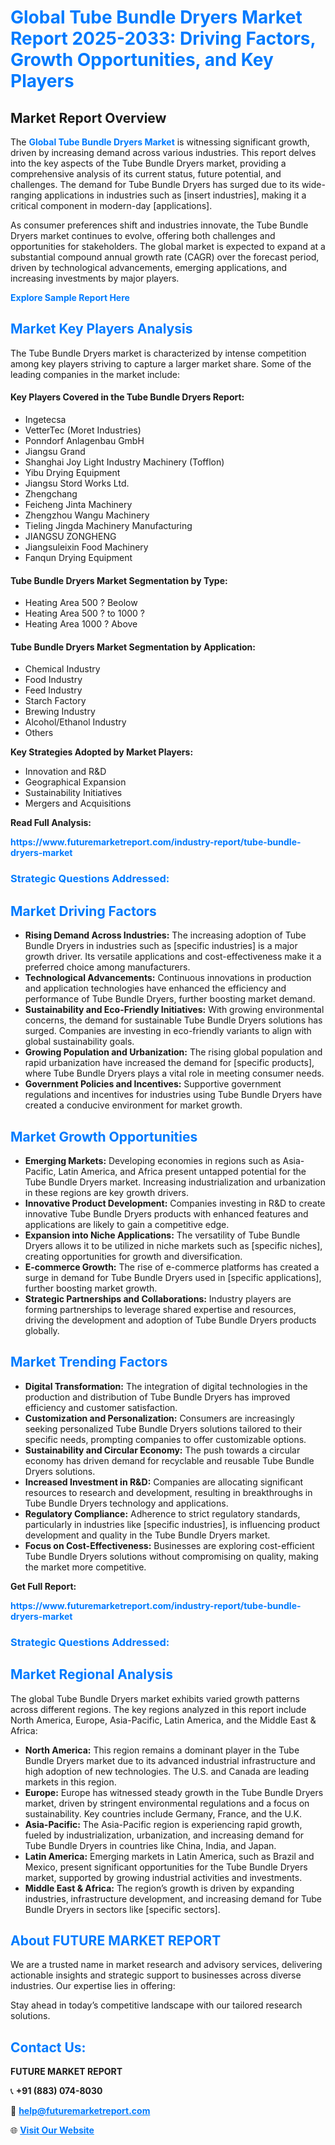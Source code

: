 <h1 style="color: #007BFF;">Global Tube Bundle Dryers Market Report 2025-2033: Driving Factors, Growth Opportunities, and Key Players</h1>

<section id="overview">
<h2>Market Report Overview</h2>
<p>The <a href="https://www.futuremarketreport.com/industry-report/tube-bundle-dryers-market" style="color: #007BFF; text-decoration: none;"><strong>Global Tube Bundle Dryers Market</strong></a> is witnessing significant growth, driven by increasing demand across various industries. This report delves into the key aspects of the Tube Bundle Dryers market, providing a comprehensive analysis of its current status, future potential, and challenges. The demand for Tube Bundle Dryers has surged due to its wide-ranging applications in industries such as [insert industries], making it a critical component in modern-day [applications].</p>
<p>As consumer preferences shift and industries innovate, the Tube Bundle Dryers market continues to evolve, offering both challenges and opportunities for stakeholders. The global market is expected to expand at a substantial compound annual growth rate (CAGR) over the forecast period, driven by technological advancements, emerging applications, and increasing investments by major players.</p>
</section>

<section id="overview">
<p><a href="https://www.futuremarketreport.com/request-sample/reportId=41752" style="color: #007BFF; text-decoration: none;"><strong>Explore Sample Report Here</strong></a></p>
</section>

<section id="key-players">
<h2 style="color: #007BFF;">Market Key Players Analysis</h2>
<p>The Tube Bundle Dryers market is characterized by intense competition among key players striving to capture a larger market share. Some of the leading companies in the market include:</p>
<h4>Key Players Covered in the Tube Bundle Dryers Report:</h4>
<ul><li>Ingetecsa</li><li>VetterTec (Moret Industries)</li><li>Ponndorf Anlagenbau GmbH</li><li>Jiangsu Grand</li><li>Shanghai Joy Light Industry Machinery (Tofflon)</li><li>Yibu Drying Equipment</li><li>Jiangsu Stord Works Ltd.</li><li>Zhengchang</li><li>Feicheng Jinta Machinery</li><li>Zhengzhou Wangu Machinery</li><li>Tieling Jingda Machinery Manufacturing</li><li>JIANGSU ZONGHENG</li><li>Jiangsuleixin Food Machinery</li><li>Fanqun Drying Equipment</li></ul>
<h4>Tube Bundle Dryers Market Segmentation by Type:</h4>
<ul><li>Heating Area 500 ? Beolow</li><li>Heating Area 500 ? to 1000 ?</li><li>Heating Area 1000 ? Above</li></ul>

<h4>Tube Bundle Dryers Market Segmentation by Application:</h4>
<ul><li>Chemical Industry</li><li>Food Industry</li><li>Feed Industry</li><li>Starch Factory</li><li>Brewing Industry</li><li>Alcohol/Ethanol Industry</li><li>Others</li></ul>
<p><strong>Key Strategies Adopted by Market Players:</strong></p>
<ul>
<li>Innovation and R&D</li>
<li>Geographical Expansion</li>
<li>Sustainability Initiatives</li>
<li>Mergers and Acquisitions</li>
</ul>
</section>

<section>
<p><strong>Read Full Analysis: </strong></p><a href="https://www.futuremarketreport.com/industry-report/tube-bundle-dryers-market" style="color: #007BFF; text-decoration: none;"><strong>https://www.futuremarketreport.com/industry-report/tube-bundle-dryers-market</strong></a>
<h3 style="color: #007BFF;">Strategic Questions Addressed:</h3>
</section>

<section id="driving-factors">
<h2 style="color: #007BFF;">Market Driving Factors</h2>
<ul>
<li><strong>Rising Demand Across Industries:</strong> The increasing adoption of Tube Bundle Dryers in industries such as [specific industries] is a major growth driver. Its versatile applications and cost-effectiveness make it a preferred choice among manufacturers.</li>
<li><strong>Technological Advancements:</strong> Continuous innovations in production and application technologies have enhanced the efficiency and performance of Tube Bundle Dryers, further boosting market demand.</li>
<li><strong>Sustainability and Eco-Friendly Initiatives:</strong> With growing environmental concerns, the demand for sustainable Tube Bundle Dryers solutions has surged. Companies are investing in eco-friendly variants to align with global sustainability goals.</li>
<li><strong>Growing Population and Urbanization:</strong> The rising global population and rapid urbanization have increased the demand for [specific products], where Tube Bundle Dryers plays a vital role in meeting consumer needs.</li>
<li><strong>Government Policies and Incentives:</strong> Supportive government regulations and incentives for industries using Tube Bundle Dryers have created a conducive environment for market growth.</li>
</ul>
</section>

<section id="growth-opportunities">
<h2 style="color: #007BFF;">Market Growth Opportunities</h2>
<ul>
<li><strong>Emerging Markets:</strong> Developing economies in regions such as Asia-Pacific, Latin America, and Africa present untapped potential for the Tube Bundle Dryers market. Increasing industrialization and urbanization in these regions are key growth drivers.</li>
<li><strong>Innovative Product Development:</strong> Companies investing in R&D to create innovative Tube Bundle Dryers products with enhanced features and applications are likely to gain a competitive edge.</li>
<li><strong>Expansion into Niche Applications:</strong> The versatility of Tube Bundle Dryers allows it to be utilized in niche markets such as [specific niches], creating opportunities for growth and diversification.</li>
<li><strong>E-commerce Growth:</strong> The rise of e-commerce platforms has created a surge in demand for Tube Bundle Dryers used in [specific applications], further boosting market growth.</li>
<li><strong>Strategic Partnerships and Collaborations:</strong> Industry players are forming partnerships to leverage shared expertise and resources, driving the development and adoption of Tube Bundle Dryers products globally.</li>
</ul>
</section>

<section id="trending-factors">
<h2 style="color: #007BFF;">Market Trending Factors</h2>
<ul>
<li><strong>Digital Transformation:</strong> The integration of digital technologies in the production and distribution of Tube Bundle Dryers has improved efficiency and customer satisfaction.</li>
<li><strong>Customization and Personalization:</strong> Consumers are increasingly seeking personalized Tube Bundle Dryers solutions tailored to their specific needs, prompting companies to offer customizable options.</li>
<li><strong>Sustainability and Circular Economy:</strong> The push towards a circular economy has driven demand for recyclable and reusable Tube Bundle Dryers solutions.</li>
<li><strong>Increased Investment in R&D:</strong> Companies are allocating significant resources to research and development, resulting in breakthroughs in Tube Bundle Dryers technology and applications.</li>
<li><strong>Regulatory Compliance:</strong> Adherence to strict regulatory standards, particularly in industries like [specific industries], is influencing product development and quality in the Tube Bundle Dryers market.</li>
<li><strong>Focus on Cost-Effectiveness:</strong> Businesses are exploring cost-efficient Tube Bundle Dryers solutions without compromising on quality, making the market more competitive.</li>
</ul>
</section>

<section>
<p><strong>Get Full Report: </strong></p><a href="https://www.futuremarketreport.com/industry-report/tube-bundle-dryers-market" style="color: #007BFF; text-decoration: none;"><strong>https://www.futuremarketreport.com/industry-report/tube-bundle-dryers-market</strong></a>
<h3 style="color: #007BFF;">Strategic Questions Addressed:</h3>
</section>


<section id="regional-analysis">
<h2 style="color: #007BFF;">Market Regional Analysis</h2>
<p>The global Tube Bundle Dryers market exhibits varied growth patterns across different regions. The key regions analyzed in this report include North America, Europe, Asia-Pacific, Latin America, and the Middle East & Africa:</p>
<ul>
<li><strong>North America:</strong> This region remains a dominant player in the Tube Bundle Dryers market due to its advanced industrial infrastructure and high adoption of new technologies. The U.S. and Canada are leading markets in this region.</li>
<li><strong>Europe:</strong> Europe has witnessed steady growth in the Tube Bundle Dryers market, driven by stringent environmental regulations and a focus on sustainability. Key countries include Germany, France, and the U.K.</li>
<li><strong>Asia-Pacific:</strong> The Asia-Pacific region is experiencing rapid growth, fueled by industrialization, urbanization, and increasing demand for Tube Bundle Dryers in countries like China, India, and Japan.</li>
<li><strong>Latin America:</strong> Emerging markets in Latin America, such as Brazil and Mexico, present significant opportunities for the Tube Bundle Dryers market, supported by growing industrial activities and investments.</li>
<li><strong>Middle East & Africa:</strong> The region’s growth is driven by expanding industries, infrastructure development, and increasing demand for Tube Bundle Dryers in sectors like [specific sectors].</li>
</ul>
</section>

<footer>
<h2 style="color: #007BFF;">About FUTURE MARKET REPORT</h2>
<p>We are a trusted name in market research and advisory services, delivering actionable insights and strategic support to businesses across diverse industries. Our expertise lies in offering:</p>

<p>Stay ahead in today’s competitive landscape with our tailored research solutions.</p>

<h2 style="color: #007BFF;">Contact Us:</h2>
<p><strong>FUTURE MARKET REPORT</strong></p>
<p>📞 <strong>+91 (883) 074-8030</strong></p>
<p>📧 <strong><a href="mailto:help@futuremarketreport.com" style="color: #007BFF;">help@futuremarketreport.com</a></strong></p>
<p>🌐 <strong><a href="https://www.futuremarketreport.com/" style="color: #007BFF;">Visit Our Website</a></strong></p>
</footer>